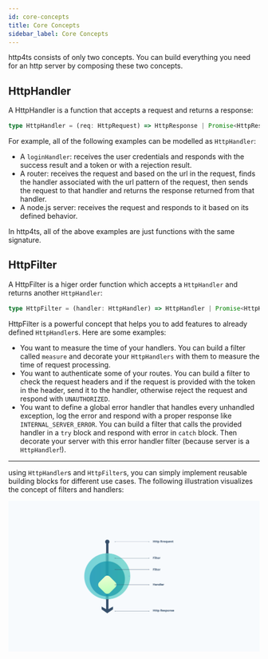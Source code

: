 ```yaml
---
id: core-concepts
title: Core Concepts
sidebar_label: Core Concepts
---
```


http4ts consists of only two concepts. You can build everything you need for an http server by composing these two concepts.

## HttpHandler

A HttpHandler is a function that accepts a request and returns a response:

```ts
type HttpHandler = (req: HttpRequest) => HttpResponse | Promise<HttpResponse>;
```

For example, all of the following examples can be modelled as `HttpHandler`:

- A `loginHandler`: receives the user credentials and responds with the success result and a token or with a rejection result.
- A router: receives the request and based on the url in the request, finds the handler associated with the url pattern of the request, then sends the request to that handler and returns the response returned from that handler.
- A node.js server: receives the request and responds to it based on its defined behavior.

In http4ts, all of the above examples are just functions with the same signature.

## HttpFilter

A HttpFilter is a higer order function which accepts a `HttpHandler` and returns another `HttpHandler`:

```ts
type HttpFilter = (handler: HttpHandler) => HttpHandler | Promise<HttpHandler>;
```

HttpFilter is a powerful concept that helps you to add features to already defined `HttpHandler`s. Here are some examples:

* You want to measure the time of your handlers. You can build a filter called `measure` and decorate your `HttpHandlers` with them to measure the time of request processing.
* You want to authenticate some of your routes. You can build a filter to check the request headers and if the request is provided with the token in the header, send it to the handler, otherwise reject the request and respond with `UNAUTHORIZED`.
* You want to define a global error handler that handles every unhandled exception, log the error and respond with a proper response like `INTERNAL_SERVER_ERROR`. You can build a filter that calls the provided handler in a `try` block and respond with error in `catch` block. Then decorate your server with this error handler filter (because server is a `HttpHandler`!).

---

using `HttpHandler`s and `HttpFilter`s, you can simply implement reusable building blocks for different use cases. The following illustration visualizes the concept of filters and handlers:

![Https Data Flows](https://raw.githubusercontent.com/http4ts/http4ts/master/doc/asset/diagram.png)
